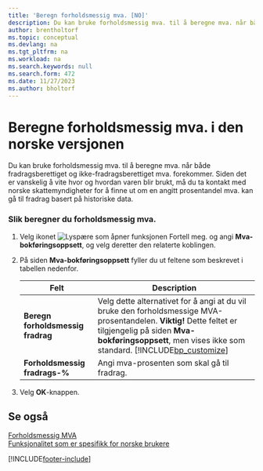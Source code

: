 ```yaml
---
title: 'Beregn forholdsmessig mva. [NO]'
description: Du kan bruke forholdsmessig mva. til å beregne mva. når både fradragsberettiget og ikke-fradragsberettiget mva. forekommer i den norske versjonen av Business Central.
author: brentholtorf
ms.topic: conceptual
ms.devlang: na
ms.tgt_pltfrm: na
ms.workload: na
ms.search.keywords: null
ms.search.form: 472
ms.date: 11/27/2023
ms.author: bholtorf
---
```

# <a name="calculate-proportional-vat-in-the-norwegian-version"></a>Beregne forholdsmessig mva. i den norske versjonen
Du kan bruke forholdsmessig mva. til å beregne mva. når både fradragsberettiget og ikke-fradragsberettiget mva. forekommer. Siden det er vanskelig å vite hvor og hvordan varen blir brukt, må du ta kontakt med norske skattemyndigheter for å finne ut om en angitt prosentandel mva. kan gå til fradrag basert på historiske data.  

### <a name="to-calculate-proportional-vat"></a>Slik beregner du forholdsmessig mva.

1.  Velg ikonet ![Lyspære som åpner funksjonen Fortell meg.](../../media/ui-search/search_small.png "Fortell hva du vil gjøre") og angi **Mva-bokføringsoppsett**, og velg deretter den relaterte koblingen.  
2.  På siden **Mva-bokføringsoppsett** fyller du ut feltene som beskrevet i tabellen nedenfor.  

    |Felt|Description|  
    |---------------------------------|---------------------------------------|  
    |**Beregn forholdsmessig fradrag**|Velg dette alternativet for å angi at du vil bruke den forholdsmessige MVA-prosentandelen. **Viktig!** Dette feltet er tilgjengelig på siden **Mva-bokføringsoppsett**, men vises ikke som standard. [!INCLUDE[bp_customize](../../includes/bp_customize_md.md)]|  
    |**Forholdsmessig fradrags-%**|Angi mva-prosenten som skal gå til fradrag.|  

3.  Velg **OK**-knappen.  

## <a name="see-also"></a>Se også
 [Forholdsmessig MVA](proportional-vat.md)   
 [Funksjonalitet som er spesifikk for norske brukere](norway-local-functionality.md)   
 


[!INCLUDE[footer-include](../../includes/footer-banner.md)]
